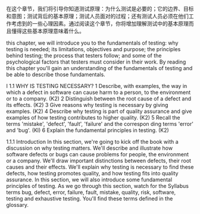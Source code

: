  在这个章节，我们将引导你知道测试原理：为什么测试是必要的；它的边界、目标和意图；测试背后的基本原理；测试人员面对的过程；还有测试人员必须在他们工作考虑到的一些心理因素。通过阅读这个章节，你将增加理解测试中的基本原理而且懂得这些基本原理意味着什么。

this chapter, we will introduce you to the fundamentals of testing: why testing is needed; its limitations, objectives and purpose; the principles behind testing; the process that testers follow; and some of the psychological factors that testers must consider in their work. By reading this chapter you'll gain an understanding of the fundamentals of testing and be able to describe those fundamentals. 

I 1.1 WHY IS TESTING NECESSARY? 1 Describe, with examples, the way in which a defect in software can cause harm to a person, to the environment or to a company. (K2) 2 Distinguish between the root cause of a defect and its effects. (K2) 3 Give reasons why testing is necessary by giving examples. (K2) 4 Describe why testing is part of quality assurance and give examples of how testing contributes to higher quality. (K2) 5 Recall the terms 'mistake', 'defect', 'fault', 'failure' and the correspon ding terms 'error' and 'bug'. (Kl) 6 Explain the fundamental principles in testing. (K2)

1.1.1 Introduction In this section, we're going to kick off the book with a discussion on why testing matters. We'll describe and illustrate how software defects or bugs can cause problems for people, the environment or a company. We'll draw important distinctions between defects, their root causes and their effects. We'll explain why testing is necessary to find these defects, how testing promotes quality, and how testing fits into quality assurance. In this section, we will also introduce some fundamental principles of testing. As we go through this section, watch for the Syllabus terms bug, defect, error, failure, fault, mistake, quality, risk, software, testing and exhaustive testing. You'll find these terms defined in the glossary. 
